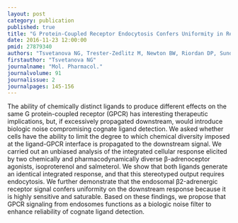 ```yaml
---
layout: post
category: publication
published: true
title: "G Protein-Coupled Receptor Endocytosis Confers Uniformity in Responses to Chemically Distinct Ligands."
date: 2016-11-23 12:00:00
pmid: 27879340
authors: "Tsvetanova NG, Trester-Zedlitz M, Newton BW, Riordan DP, Sundaram AB, Johnson JR, Krogan NJ, von Zastrow M"
firstauthor: "Tsvetanova NG"
journalname: "Mol. Pharmacol."
journalvolume: 91
journalissue: 2
journalpages: 145-156
---
```


The ability of chemically distinct ligands to produce different effects on the same G protein-coupled receptor (GPCR) has interesting therapeutic implications, but, if excessively propagated downstream, would introduce biologic noise compromising cognate ligand detection. We asked whether cells have the ability to limit the degree to which chemical diversity imposed at the ligand-GPCR interface is propagated to the downstream signal. We carried out an unbiased analysis of the integrated cellular response elicited by two chemically and pharmacodynamically diverse β-adrenoceptor agonists, isoproterenol and salmeterol. We show that both ligands generate an identical integrated response, and that this stereotyped output requires endocytosis. We further demonstrate that the endosomal β2-adrenergic receptor signal confers uniformity on the downstream response because it is highly sensitive and saturable. Based on these findings, we propose that GPCR signaling from endosomes functions as a biologic noise filter to enhance reliability of cognate ligand detection.

